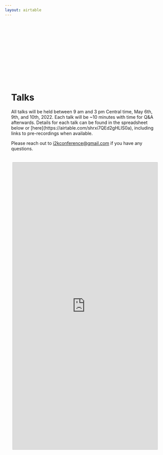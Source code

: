```yaml
---
layout: airtable
---
```


<div style="max-width:800px;margin:175px auto 0px auto;padding:20px;" markdown="1">
<h1>Talks</h1>
All talks will be held between 9 am and 3 pm Central time, May 6th, 9th, and 10th, 2022. Each talk will be ~10 minutes with time for Q&A afterwards. Details for each talk can be found in the spreadsheet below or [here](https://airtable.com/shrxi7QEd2gHLIS0a), including links to pre-recordings when available.

Please reach out to [i2kconference@gmail.com](mailto:i2kconference@gmail.com) if you have any questions.
</div>

<div style="height: 100vh;">
<iframe class="airtable-embed" src="https://airtable.com/embed/shrxi7QEd2gHLIS0a?backgroundColor=greenLight&viewControls=on" frameborder="0" onmousewheel="" width="90%" height="900" style="background: transparent; border: 1px solid #ccc; margin: 0 auto; display:block;"></iframe>
</div>
<br>
<br>
<br>
<p><small>Hosted on GitHub Pages &mdash; Theme by <a href="https://twitter.com/mattgraham">mattgraham</a></small></p>
